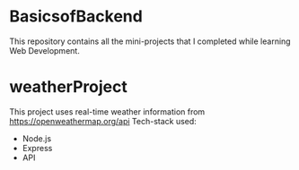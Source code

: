 # BasicsofBackend

This repository contains all the mini-projects that I completed while learning Web Development.

# weatherProject
This project uses real-time weather information from https://openweathermap.org/api
Tech-stack used:
* Node.js
* Express
* API
